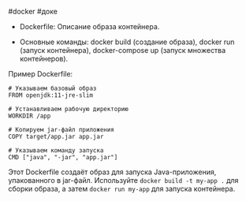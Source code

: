 #docker #доке
-  Dockerfile: Описание образа контейнера.
    
- Основные команды: docker build (создание образа), docker run (запуск контейнера), docker-compose up (запуск множества контейнеров).
    
Пример Dockerfile:
```
# Указываем базовый образ
FROM openjdk:11-jre-slim

# Устанавливаем рабочую директорию
WORKDIR /app

# Копируем jar-файл приложения
COPY target/app.jar app.jar

# Указываем команду запуска
CMD ["java", "-jar", "app.jar"]
```
Этот Dockerfile создаёт образ для запуска Java-приложения, упакованного в jar-файл. Используйте `docker build -t my-app .` для сборки образа, а затем `docker run my-app` для запуска контейнера.